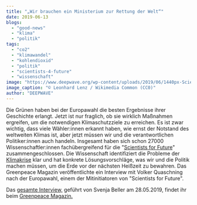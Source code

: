 ```yaml
---
title: "„Wir brauchen ein Ministerium zur Rettung der Welt“"
date: 2019-06-13
blogs: 
  - "good-news"
  - "klima"
  - "politik"
tags: 
  - "co2"
  - "klimawandel"
  - "kohlendioxid"
  - "politik"
  - "scientists-4-future"
  - "wissenschaft"
image: "https://www.deepwave.org/wp-content/uploads/2019/06/1440px-Scientists_for_Future_protest_Berlin_2019-11-15_04.jpg"
image_caption: "© Leonhard Lenz / Wikimedia Common (CC0)"
author: "DEEPWAVE"
---
```


Die Grünen haben bei der Europawahl die besten Ergebnisse ihrer Geschichte erlangt. Jetzt ist nur fraglich, ob sie wirklich Maßnahmen ergreifen, um die notwendigen Klimaschutzziele zu erreichen. Es ist zwar wichtig, dass viele Wähler:innen erkannt haben, wie ernst der Notstand des weltweiten Klimas ist, aber jetzt müssen wir und die verantwortlichen Politiker:innen auch handeln. Insgesamt haben sich schon 27000 Wissenschaftler:innen fachübergreifend für die "[Scientists for Future](https://www.scientists4future.org/)" zusammengeschlossen. Die Wissenschaft identifiziert die Probleme der [Klimakrise](https://www.deepwave.org/die-ozeane/klimawandel/) klar und hat konkrete Lösungsvorschläge, was wir und die Politik machen müssen, um die Erde vor der nächsten Heißzeit zu bewahren. Das Greenpeace Magazin veröffentlichte ein Interview mit Volker Quaschning nach der Europawahl, einem der Mitinitiatoren von "Scientists for Future".

Das [gesamte Interview,](https://www.greenpeace-magazin.de/nachrichten/wir-brauchen-ein-ministerium-zur-rettung-der-welt) geführt von Svenja Beller am 28.05.2019, findet ihr beim [Greenpeace Magazin.](https://www.greenpeace-magazin.de/)
